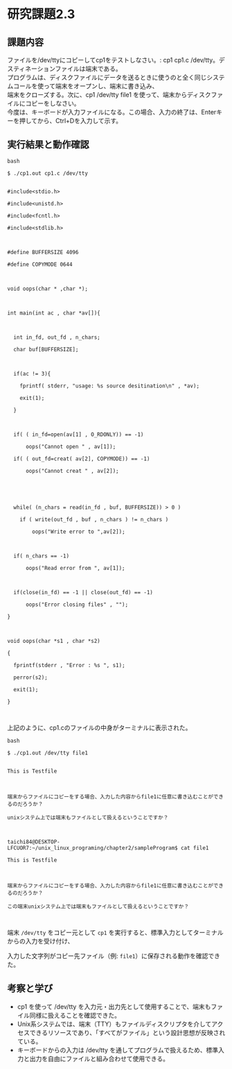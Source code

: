 # 研究課題2.3      
      
## 課題内容      
ファイルを/dev/ttyにコピーしてcp1をテストしなさい。: cp1 cp1.c /dev/tty。デスティネーションファイルは端末である。      
プログラムは、ディスクファイルにデータを送るときに使うのと全く同じシステムコールを使って端末をオープンし、端末に書き込み、      
端末をクローズする。次に、cp1 /dev/tty file1 を使って、端末からディスクファイルにコピーをしなさい。      
今度は、キーボードが入力ファイルになる。この場合、入力の終了は、Enterキーを押してから、Ctrl+Dを入力して示す。      
      
## 実行結果と動作確認      
```    
bash    
    
$ ./cp1.out cp1.c /dev/tty      
     
    
#include<stdio.h>      
#include<unistd.h>      
#include<fcntl.h>      
#include<stdlib.h>      
      
#define BUFFERSIZE 4096      
#define COPYMODE 0644      
      
void oops(char * ,char *);      
      
int main(int ac , char *av[]){      
      
  int in_fd, out_fd , n_chars;      
  char buf[BUFFERSIZE];      
      
  if(ac != 3){      
    fprintf( stderr, "usage: %s source desitination\n" , *av);      
    exit(1);      
  }      
      
  if( ( in_fd=open(av[1] , O_RDONLY)) == -1)      
      oops("Cannot open " , av[1]);      
  if( ( out_fd=creat( av[2], COPYMODE)) == -1)      
      oops("Cannot creat " , av[2]);      
      
      
  while( (n_chars = read(in_fd , buf, BUFFERSIZE)) > 0 )      
    if ( write(out_fd , buf , n_chars ) != n_chars )      
        oops("Write error to ",av[2]);      
      
  if( n_chars == -1)      
      oops("Read error from ", av[1]);      
      
  if(close(in_fd) == -1 || close(out_fd) == -1)    
      oops("Error closing files" , "");      
}      
      
void oops(char *s1 , char *s2)      
{      
  fprintf(stderr , "Error : %s ", s1);      
  perror(s2);      
  exit(1);      
}      
      
```      
      
上記のように、cp1.cのファイルの中身がターミナルに表示された。      
      
```      
bash    
    
$ ./cp1.out /dev/tty file1      
    
This is Testfile      
      
端末からファイルにコピーをする場合、入力した内容からfile1に任意に書き込むことができるのだろうか？      
unixシステム上では端末もファイルとして扱えるということですか？      
      
taichi84@DESKTOP-LFCUOR7:~/unix_linux_programing/chapter2/sampleProgram$ cat file1      
This is Testfile      
      
端末からファイルにコピーをする場合、入力した内容からfile1に任意に書き込むことができるのだろうか？      
この端末unixシステム上では端末もファイルとして扱えるということですか？      
      
```    
    
  端末 `/dev/tty` をコピー元として `cp1` を実行すると、標準入力としてターミナルからの入力を受け付け、      
入力した文字列がコピー先ファイル（例: `file1`）に保存される動作を確認できた。    
    
## 考察と学び    
- cp1 を使って /dev/tty を入力元・出力先として使用することで、端末もファイル同様に扱えることを確認できた。    
- Unix系システムでは、端末（TTY）もファイルディスクリプタを介してアクセスできるリソースであり、「すべてがファイル」という設計思想が反映されている。    
- キーボードからの入力は /dev/tty を通してプログラムで扱えるため、標準入力と出力を自由にファイルと組み合わせて使用できる。    
